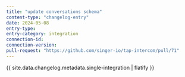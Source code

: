 ```yaml
---
title: "update conversations schema"
content-type: "changelog-entry"
date: 2024-05-08
entry-type: 
entry-category: integration
connection-id: 
connection-version: 
pull-request: "https://github.com/singer-io/tap-intercom/pull/71"
---
```

{{ site.data.changelog.metadata.single-integration | flatify }}